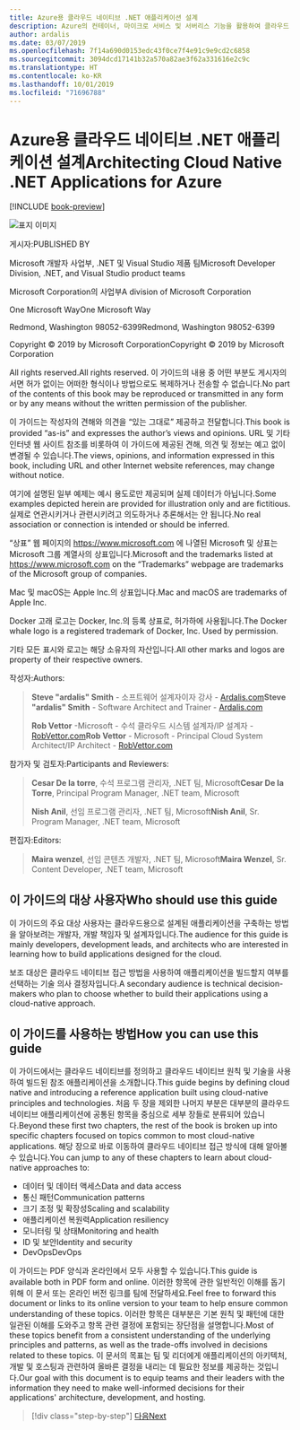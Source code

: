 ```yaml
---
title: Azure용 클라우드 네이티브 .NET 애플리케이션 설계
description: Azure의 컨테이너, 마이크로 서비스 및 서버리스 기능을 활용하여 클라우드 네이티브 애플리케이션을 빌드하는 방법을 보여 주는 가이드입니다.
author: ardalis
ms.date: 03/07/2019
ms.openlocfilehash: 7f14a690d0153edc43f0ce7f4e91c9e9cd2c6858
ms.sourcegitcommit: 3094dcd17141b32a570a82ae3f62a331616e2c9c
ms.translationtype: HT
ms.contentlocale: ko-KR
ms.lasthandoff: 10/01/2019
ms.locfileid: "71696788"
---
```

# <a name="architecting-cloud-native-net-applications-for-azure"></a><span data-ttu-id="a0f73-103">Azure용 클라우드 네이티브 .NET 애플리케이션 설계</span><span class="sxs-lookup"><span data-stu-id="a0f73-103">Architecting Cloud Native .NET Applications for Azure</span></span>

[!INCLUDE [book-preview](../../../includes/book-preview.md)]

![표지 이미지](./media/cover.png)

<span data-ttu-id="a0f73-105">게시자:</span><span class="sxs-lookup"><span data-stu-id="a0f73-105">PUBLISHED BY</span></span>

<span data-ttu-id="a0f73-106">Microsoft 개발자 사업부, .NET 및 Visual Studio 제품 팀</span><span class="sxs-lookup"><span data-stu-id="a0f73-106">Microsoft Developer Division, .NET, and Visual Studio product teams</span></span>

<span data-ttu-id="a0f73-107">Microsoft Corporation의 사업부</span><span class="sxs-lookup"><span data-stu-id="a0f73-107">A division of Microsoft Corporation</span></span>

<span data-ttu-id="a0f73-108">One Microsoft Way</span><span class="sxs-lookup"><span data-stu-id="a0f73-108">One Microsoft Way</span></span>

<span data-ttu-id="a0f73-109">Redmond, Washington 98052-6399</span><span class="sxs-lookup"><span data-stu-id="a0f73-109">Redmond, Washington 98052-6399</span></span>

<span data-ttu-id="a0f73-110">Copyright © 2019 by Microsoft Corporation</span><span class="sxs-lookup"><span data-stu-id="a0f73-110">Copyright © 2019 by Microsoft Corporation</span></span>

<span data-ttu-id="a0f73-111">All rights reserved.</span><span class="sxs-lookup"><span data-stu-id="a0f73-111">All rights reserved.</span></span> <span data-ttu-id="a0f73-112">이 가이드의 내용 중 어떤 부분도 게시자의 서면 허가 없이는 어떠한 형식이나 방법으로도 복제하거나 전송할 수 없습니다.</span><span class="sxs-lookup"><span data-stu-id="a0f73-112">No part of the contents of this book may be reproduced or transmitted in any form or by any means without the written permission of the publisher.</span></span>

<span data-ttu-id="a0f73-113">이 가이드는 작성자의 견해와 의견을 “있는 그대로” 제공하고 전달합니다.</span><span class="sxs-lookup"><span data-stu-id="a0f73-113">This book is provided “as-is” and expresses the author’s views and opinions.</span></span> <span data-ttu-id="a0f73-114">URL 및 기타 인터넷 웹 사이트 참조를 비롯하여 이 가이드에 제공된 견해, 의견 및 정보는 예고 없이 변경될 수 있습니다.</span><span class="sxs-lookup"><span data-stu-id="a0f73-114">The views, opinions, and information expressed in this book, including URL and other Internet website references, may change without notice.</span></span>

<span data-ttu-id="a0f73-115">여기에 설명된 일부 예제는 예시 용도로만 제공되며 실제 데이터가 아닙니다.</span><span class="sxs-lookup"><span data-stu-id="a0f73-115">Some examples depicted herein are provided for illustration only and are fictitious.</span></span> <span data-ttu-id="a0f73-116">실제로 연관시키거나 관련시키려고 의도하거나 추론해서는 안 됩니다.</span><span class="sxs-lookup"><span data-stu-id="a0f73-116">No real association or connection is intended or should be inferred.</span></span>

<span data-ttu-id="a0f73-117">“상표” 웹 페이지의 https://www.microsoft.com 에 나열된 Microsoft 및 상표는 Microsoft 그룹 계열사의 상표입니다.</span><span class="sxs-lookup"><span data-stu-id="a0f73-117">Microsoft and the trademarks listed at https://www.microsoft.com on the “Trademarks” webpage are trademarks of the Microsoft group of companies.</span></span>

<span data-ttu-id="a0f73-118">Mac 및 macOS는 Apple Inc.의 상표입니다.</span><span class="sxs-lookup"><span data-stu-id="a0f73-118">Mac and macOS are trademarks of Apple Inc.</span></span>

<span data-ttu-id="a0f73-119">Docker 고래 로고는 Docker, Inc.의 등록 상표로, 허가하에 사용됩니다.</span><span class="sxs-lookup"><span data-stu-id="a0f73-119">The Docker whale logo is a registered trademark of Docker, Inc. Used by permission.</span></span>

<span data-ttu-id="a0f73-120">기타 모든 표시와 로고는 해당 소유자의 자산입니다.</span><span class="sxs-lookup"><span data-stu-id="a0f73-120">All other marks and logos are property of their respective owners.</span></span>

<span data-ttu-id="a0f73-121">작성자:</span><span class="sxs-lookup"><span data-stu-id="a0f73-121">Authors:</span></span>

> <span data-ttu-id="a0f73-122">**Steve "ardalis" Smith** - 소프트웨어 설계자이자 강사 - [Ardalis.com](https://ardalis.com)</span><span class="sxs-lookup"><span data-stu-id="a0f73-122">**Steve "ardalis" Smith** - Software Architect and Trainer - [Ardalis.com](https://ardalis.com)</span></span>
>
> <span data-ttu-id="a0f73-123">**Rob Vettor** -Microsoft - 수석 클라우드 시스템 설계자/IP 설계자 - [RobVettor.com](https://robvettor.com)</span><span class="sxs-lookup"><span data-stu-id="a0f73-123">**Rob Vettor** - Microsoft - Principal Cloud System Architect/IP Architect - [RobVettor.com](https://robvettor.com)</span></span>

<span data-ttu-id="a0f73-124">참가자 및 검토자:</span><span class="sxs-lookup"><span data-stu-id="a0f73-124">Participants and Reviewers:</span></span>

> <span data-ttu-id="a0f73-125">**Cesar De la torre**, 수석 프로그램 관리자, .NET 팀, Microsoft</span><span class="sxs-lookup"><span data-stu-id="a0f73-125">**Cesar De la Torre**, Principal Program Manager, .NET team, Microsoft</span></span>
>
> <span data-ttu-id="a0f73-126">**Nish Anil**, 선임 프로그램 관리자, .NET 팀, Microsoft</span><span class="sxs-lookup"><span data-stu-id="a0f73-126">**Nish Anil**, Sr. Program Manager, .NET team, Microsoft</span></span>

<span data-ttu-id="a0f73-127">편집자:</span><span class="sxs-lookup"><span data-stu-id="a0f73-127">Editors:</span></span>

> <span data-ttu-id="a0f73-128">**Maira wenzel**, 선임 콘텐츠 개발자, .NET 팀, Microsoft</span><span class="sxs-lookup"><span data-stu-id="a0f73-128">**Maira Wenzel**, Sr. Content Developer, .NET team, Microsoft</span></span>

## <a name="who-should-use-this-guide"></a><span data-ttu-id="a0f73-129">이 가이드의 대상 사용자</span><span class="sxs-lookup"><span data-stu-id="a0f73-129">Who should use this guide</span></span>

<span data-ttu-id="a0f73-130">이 가이드의 주요 대상 사용자는 클라우드용으로 설계된 애플리케이션을 구축하는 방법을 알아보려는 개발자, 개발 책임자 및 설계자입니다.</span><span class="sxs-lookup"><span data-stu-id="a0f73-130">The audience for this guide is mainly developers, development leads, and architects who are interested in learning how to build applications designed for the cloud.</span></span>

<span data-ttu-id="a0f73-131">보조 대상은 클라우드 네이티브 접근 방법을 사용하여 애플리케이션을 빌드할지 여부를 선택하는 기술 의사 결정자입니다.</span><span class="sxs-lookup"><span data-stu-id="a0f73-131">A secondary audience is technical decision-makers who plan to choose whether to build their applications using a cloud-native approach.</span></span>

## <a name="how-you-can-use-this-guide"></a><span data-ttu-id="a0f73-132">이 가이드를 사용하는 방법</span><span class="sxs-lookup"><span data-stu-id="a0f73-132">How you can use this guide</span></span>

<span data-ttu-id="a0f73-133">이 가이드에서는 클라우드 네이티브를 정의하고 클라우드 네이티브 원칙 및 기술을 사용하여 빌드된 참조 애플리케이션을 소개합니다.</span><span class="sxs-lookup"><span data-stu-id="a0f73-133">This guide begins by defining cloud native and introducing a reference application built using cloud-native principles and technologies.</span></span> <span data-ttu-id="a0f73-134">처음 두 장을 제외한 나머지 부분은 대부분의 클라우드 네이티브 애플리케이션에 공통된 항목을 중심으로 세부 장들로 분류되어 있습니다.</span><span class="sxs-lookup"><span data-stu-id="a0f73-134">Beyond these first two chapters, the rest of the book is broken up into specific chapters focused on topics common to most cloud-native applications.</span></span> <span data-ttu-id="a0f73-135">해당 장으로 바로 이동하여 클라우드 네이티브 접근 방식에 대해 알아볼 수 있습니다.</span><span class="sxs-lookup"><span data-stu-id="a0f73-135">You can jump to any of these chapters to learn about cloud-native approaches to:</span></span>

- <span data-ttu-id="a0f73-136">데이터 및 데이터 액세스</span><span class="sxs-lookup"><span data-stu-id="a0f73-136">Data and data access</span></span>
- <span data-ttu-id="a0f73-137">통신 패턴</span><span class="sxs-lookup"><span data-stu-id="a0f73-137">Communication patterns</span></span>
- <span data-ttu-id="a0f73-138">크기 조정 및 확장성</span><span class="sxs-lookup"><span data-stu-id="a0f73-138">Scaling and scalability</span></span>
- <span data-ttu-id="a0f73-139">애플리케이션 복원력</span><span class="sxs-lookup"><span data-stu-id="a0f73-139">Application resiliency</span></span>
- <span data-ttu-id="a0f73-140">모니터링 및 상태</span><span class="sxs-lookup"><span data-stu-id="a0f73-140">Monitoring and health</span></span>
- <span data-ttu-id="a0f73-141">ID 및 보안</span><span class="sxs-lookup"><span data-stu-id="a0f73-141">Identity and security</span></span>
- <span data-ttu-id="a0f73-142">DevOps</span><span class="sxs-lookup"><span data-stu-id="a0f73-142">DevOps</span></span>

<span data-ttu-id="a0f73-143">이 가이드는 PDF 양식과 온라인에서 모두 사용할 수 있습니다.</span><span class="sxs-lookup"><span data-stu-id="a0f73-143">This guide is available both in PDF form and online.</span></span> <span data-ttu-id="a0f73-144">이러한 항목에 관한 일반적인 이해를 돕기 위해 이 문서 또는 온라인 버전 링크를 팀에 전달하세요.</span><span class="sxs-lookup"><span data-stu-id="a0f73-144">Feel free to forward this document or links to its online version to your team to help ensure common understanding of these topics.</span></span> <span data-ttu-id="a0f73-145">이러한 항목은 대부분은 기본 원칙 및 패턴에 대한 일관된 이해를 도와주고 항목 관련 결정에 포함되는 장단점을 설명합니다.</span><span class="sxs-lookup"><span data-stu-id="a0f73-145">Most of these topics benefit from a consistent understanding of the underlying principles and patterns, as well as the trade-offs involved in decisions related to these topics.</span></span> <span data-ttu-id="a0f73-146">이 문서의 목표는 팀 및 리더에게 애플리케이션의 아키텍처, 개발 및 호스팅과 관련하여 올바른 결정을 내리는 데 필요한 정보를 제공하는 것입니다.</span><span class="sxs-lookup"><span data-stu-id="a0f73-146">Our goal with this document is to equip teams and their leaders with the information they need to make well-informed decisions for their applications' architecture, development, and hosting.</span></span>

>[!div class="step-by-step"]
>[<span data-ttu-id="a0f73-147">다음</span><span class="sxs-lookup"><span data-stu-id="a0f73-147">Next</span></span>](introduction.md)
